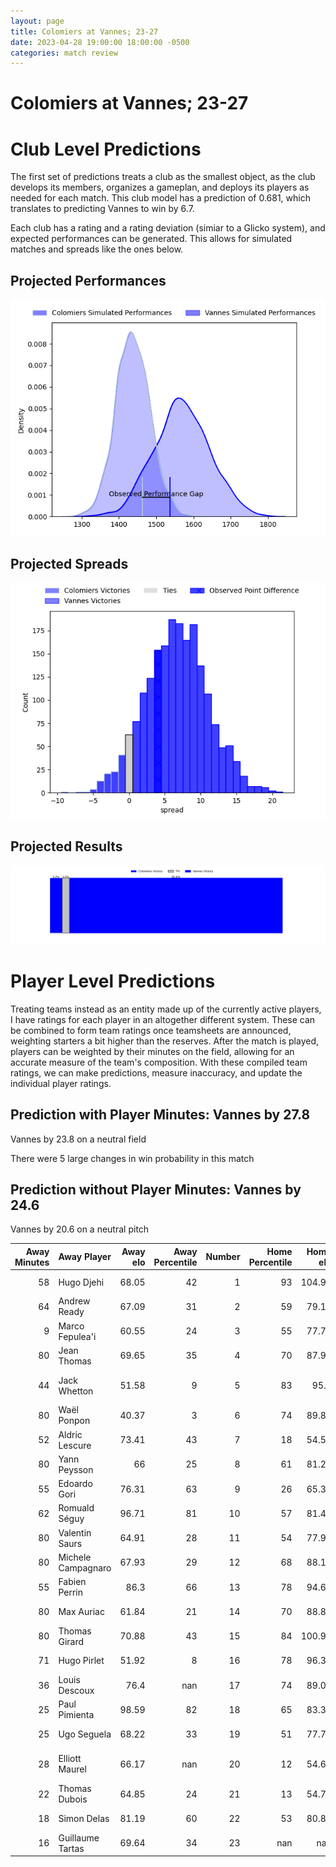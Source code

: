 ```yaml
---  
layout: page  
title: Colomiers at Vannes; 23-27  
date: 2023-04-28 19:00:00 18:00:00 -0500  
categories: match review  
---
```

# Colomiers at Vannes; 23-27

# Club Level Predictions


The first set of predictions treats a club as the smallest object, as the club develops its members, organizes a gameplan, and deploys its players as needed for each match. This club model has a prediction of 0.681, which translates to predicting Vannes to win by 6.7.

Each club has a rating and a rating deviation (simiar to a Glicko system), and expected performances can be generated. This allows for simulated matches and spreads like the ones below.
## Projected Performances


![Projected Performances](plots/performances_2023-04-28-Vannes-Colomiers.png)
## Projected Spreads


![Projected Spreads](plots/spreads_2023-04-28-Vannes-Colomiers.png)
## Projected Results


![Projected Results](plots/resultbar_2023-04-28-Vannes-Colomiers.png)
# Player Level Predictions


Treating teams instead as an entity made up of the currently active players, I have ratings for each player in an altogether different system. These can be combined to form team ratings once teamsheets are announced, weighting starters a bit higher than the reserves. After the match is played, players can be weighted by their minutes on the field, allowing for an accurate measure of the team's composition. With these compiled team ratings, we can make predictions, measure inaccuracy, and update the individual player ratings.
## Prediction with Player Minutes: Vannes by 27.8


Vannes by 23.8 on a neutral field

There were 5 large changes in win probability in this match
## Prediction without Player Minutes: Vannes by 24.6


Vannes by 20.6 on a neutral pitch



|   Away Minutes | Away Player        |   Away elo |   Away Percentile |   Number |   Home Percentile |   Home elo | Home Player           |   Home Minutes |
|---------------:|:-------------------|-----------:|------------------:|---------:|------------------:|-----------:|:----------------------|---------------:|
|             58 | Hugo Djehi         |      68.05 |                42 |        1 |                93 |     104.97 | Andy Bordelai         |             62 |
|             64 | Andrew Ready       |      67.09 |                31 |        2 |                59 |      79.11 | Cyril Blanchard       |             45 |
|              9 | Marco Fepulea'i    |      60.55 |                24 |        3 |                55 |      77.76 | Phil Kite             |             45 |
|             80 | Jean Thomas        |      69.65 |                35 |        4 |                70 |      87.92 | Edoardo Iachizzi      |             69 |
|             44 | Jack Whetton       |      51.58 |                 9 |        5 |                83 |      95.2  | Ewan Thomas Johnson   |             80 |
|             80 | Waël Ponpon        |      40.37 |                 3 |        6 |                74 |      89.81 | Karl Chateau          |             45 |
|             52 | Aldric Lescure     |      73.41 |                43 |        7 |                18 |      54.56 | Gregoire Bazin        |             80 |
|             80 | Yann Peysson       |      66    |                25 |        8 |                61 |      81.25 | Joe Edwards           |             80 |
|             55 | Edoardo Gori       |      76.31 |                63 |        9 |                26 |      65.33 | Erwan Nicolas         |             80 |
|             62 | Romuald Séguy      |      96.71 |                81 |       10 |                57 |      81.48 | Maxime Lafage         |             77 |
|             80 | Valentin Saurs     |      64.91 |                28 |       11 |                54 |      77.92 | Romaric Camou         |             80 |
|             80 | Michele Campagnaro |      67.93 |                29 |       12 |                68 |      88.12 | Kevin Burgaud         |             52 |
|             55 | Fabien Perrin      |      86.3  |                66 |       13 |                78 |      94.69 | Sacha Valleau         |             80 |
|             80 | Max Auriac         |      61.84 |                21 |       14 |                70 |      88.84 | Nathanael Hulleu      |             80 |
|             80 | Thomas Girard      |      70.88 |                43 |       15 |                84 |     100.96 | Gwenaël Duplenne      |             80 |
|             71 | Hugo Pirlet        |      51.92 |                 8 |       16 |                78 |      96.34 | Théo Beziat           |             35 |
|             36 | Louis Descoux      |      76.4  |               nan |       17 |                74 |      89.01 | Francisco Gorrisen    |             35 |
|             25 | Paul Pimienta      |      98.59 |                82 |       18 |                65 |      83.34 | John Afoa             |             35 |
|             25 | Ugo Seguela        |      68.22 |                33 |       19 |                51 |      77.76 | Nicolas Freitas       |             28 |
|             28 | Elliott Maurel     |      66.17 |               nan |       20 |                12 |      54.67 | Charles-Henri Berguet |             18 |
|             22 | Thomas Dubois      |      64.85 |                24 |       21 |                13 |      54.71 | Myles Edwards         |             11 |
|             18 | Simon Delas        |      81.19 |                60 |       22 |                53 |      80.87 | Jean Chezeau          |              3 |
|             16 | Guillaume Tartas   |      69.64 |                34 |       23 |               nan |     nan    | nan                   |            nan |

